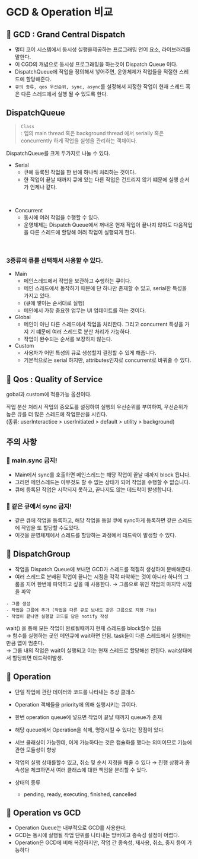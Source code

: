 # GCD & Operation 비교

## 📌 GCD : Grand Central Dispatch

- 멀티 코어 시스템에서 동시성 실행을제공하는 프로그래밍 언어 요소, 라이브러리를 말한다.
- 이 CGD의 개념으로 동시성 프로그래밍을 하는것이 Dispatch Queue 이다.
- DispatchQueue에 작업을 정의해서 넣어주면, 운영체제가 작업들을 적절한 스레드에 할당해준다.
- `큐의 종류, qos 우선순위, sync, async`를 설정해서 지정한 작업이 현재 스레드 혹은 다른 스레드에서 실행 될 수 있도록 한다.

## DispatchQueue
> `Class`  
> : 앱의 main thread 혹은 background thread 에서 serially 혹은 concurrently 하게 작업을 실행을 관리하는 객체이다.

DispatchQueue를 크게 두가지로 나눌 수 있다.
- Serial
  - 큐에 등록된 작업을 한 번에 하나씩 처리하는 것이다.
  - 한 작업이 끝날 때까지 큐에 있는 다른 작업은 건드리지 않기 떄문에 실행 순서가 언제나 같다.

</br>

- Concurrent
  - 동시에 여러 작업을 수행할 수 있다.
  - 운영체제는 Dispatch Queue에서 꺼내온 현재 작업이 끝나지 않아도 다음작업을 다른 스레드에 할당해 여러 작업이 실행되게 한다.

</br>

### 3종류의 큐를 선택해서 사용할 수 있다.
- Main
  - 메인스레드에서 작업을 보관하고 수행하는 큐이다.
  - 메인 스레드에서 동작하기 때문에 단 하나만 존재할 수 있고, serial한 특성을 가지고 있다.
  - (큐에 쌓이는 순서대로 실행)
  - 메인에서 가장 중요한 업무는 UI 업데이트를 하는 것이다.
- Global
  - 메인이 아닌 다른 스레드에서 작업을 처리한다. 그리고 concurrent 특성을 가지 기 떄문에 여러 스레드로 분산 처리가 가능하다.
  - 작업이 완수되는 순서를 보장하지 않는다.
- Custom
  - 사용자가 어떤 특성의 큐로 생성할지 결정할 수 있게 해줍니다.
  - 기본적으로는 serial 하지만, attributes인자로 concurrent로 바꿔줄 수 있다.

## 📌 Qos : Quality of Service

gobal과 custom에 적용가능 옵션이다.

작업 분산 처리시 작업의 중요도를 설정하여 실행의 우선순위를 부여하여, 우선순위가 높은 큐를 더 많은 스레드에 작업분산을 시킨다.  
(종류: userInteractice > userInitiated > default > utility > background)


## 주의 사항
### 📌 main.sync 금지!

- Main에서 sync를 호출하면 메인스레드는 해당 작업이 끝날 때까지 block 됩니다.
- 그러면 메인스레드는 아무것도 할 수 없는 상태가 되어 작업을 수행할 수 없습니다.
- 큐에 등록된 작업은 시작되지 못하고, 끝나지도 않는 데드락이 발생합니다.


### 📌 같은 큐에서 sync 금지!

- 같은 큐에 작업을 등록하고, 해당 작업을 동일 큐에 sync하게 등록하면 같은 스레드에 작업을 또 할당할 수도있다.  
- 이것을 운영체제에서 스레드를 할당하는 과정에서 데드락이 발생할 수 있다.


## 📌 DispatchGroup

- 작업을 Dispatch Queue에 보내면 GCD가 스레드를 적절히 생성하여 분배해준다.
- 여러 스레드로 분배된 작업이 끝나는 시점을 각각 파악하는 것이 아니라 하나의 그룹을 지어 한번에 파악하고 싶을 때 사용한다.
→ 그룹으로 묶인 작업의 마지막 시점을 파악

```
- 그룹 생성
- 작업을 그룹에 추가 (작업을 다른 큐로 보내도 같은 그룹으로 지정 가능)
- 작업이 끝나면 실행할 코드를 담은 notify 작성
```

wait() 을 통해 모든 작업이 완료될때까지 현재 스레드를 block할수 있음  
→ 함수를 실행하는 곳인 메인큐에 wait하면 안됨. task들이 다른 스레드에서 실행되는만큼 앱이 멈춘다.  
→ 그룹 내의 작업은 wait이 실행되고 이는 현재 스레드로 할당해선 안된다. wait상태에서 할당되면 데드락이발생.


## 📌 Operation

- 단일 작업에 관란 데이터와 코드를 나타내는 추상 클래스
- Operation 객체들을 priority에 의해 실행시키는 큐이다.
- 한번 operation queue에 넣으면 작업이 끝날 때까지 queue가 존재
- 해당 queue에서 Operation을 삭제, 명령시킬 수 있다는 장점이 있다.
- 서브 클래싱이 가능한데, 이게 가능하다는 것은 캡슐화를 했다는 의미이므로 기능에 관한 모듈성이 향상
- 작업의 실행 상태를할수 있고, 취소 및 순서 지정을 해줄 수 있다
→ 진행 상황과 종속성을 체크하면서 여러 클래스에 대한 책임을 분리할 수 있다.

- 상태의 종류
    - pending, ready, executing, finished, cancelled


## 📌 Operation vs GCD

- Operation Queue는 내부적으로 GCD를 사용한다.
- GCD는 동시에 실행될 작업 단위를 나타내는 방버이고 종속성 설정이 어렵다.
- Operation은 GCD에 비해 복잡하지만, 작업 간 종속성, 재사용, 취소, 중지 등이 가능하다
